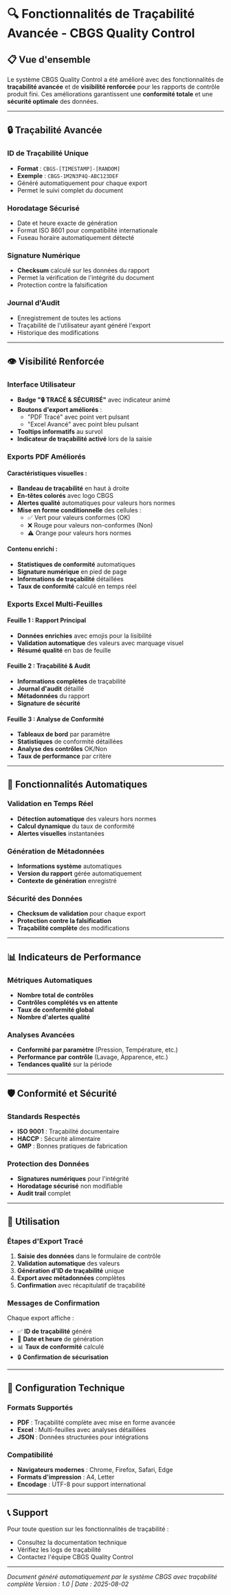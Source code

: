 # 🔍 Fonctionnalités de Traçabilité Avancée - CBGS Quality Control

## 📋 Vue d'ensemble

Le système CBGS Quality Control a été amélioré avec des fonctionnalités de **traçabilité avancée** et de **visibilité renforcée** pour les rapports de contrôle produit fini. Ces améliorations garantissent une **conformité totale** et une **sécurité optimale** des données.

---

## 🔒 Traçabilité Avancée

### ID de Traçabilité Unique
- **Format** : `CBGS-[TIMESTAMP]-[RANDOM]`
- **Exemple** : `CBGS-1M2N3P4Q-ABC123DEF`
- Généré automatiquement pour chaque export
- Permet le suivi complet du document

### Horodatage Sécurisé
- Date et heure exacte de génération
- Format ISO 8601 pour compatibilité internationale
- Fuseau horaire automatiquement détecté

### Signature Numérique
- **Checksum** calculé sur les données du rapport
- Permet la vérification de l'intégrité du document
- Protection contre la falsification

### Journal d'Audit
- Enregistrement de toutes les actions
- Traçabilité de l'utilisateur ayant généré l'export
- Historique des modifications

---

## 👁️ Visibilité Renforcée

### Interface Utilisateur
- **Badge "🔒 TRACÉ & SÉCURISÉ"** avec indicateur animé
- **Boutons d'export améliorés** :
  - "PDF Tracé" avec point vert pulsant
  - "Excel Avancé" avec point bleu pulsant
- **Tooltips informatifs** au survol
- **Indicateur de traçabilité activé** lors de la saisie

### Exports PDF Améliorés
#### Caractéristiques visuelles :
- **Bandeau de traçabilité** en haut à droite
- **En-têtes colorés** avec logo CBGS
- **Alertes qualité** automatiques pour valeurs hors normes
- **Mise en forme conditionnelle** des cellules :
  - ✅ Vert pour valeurs conformes (OK)
  - ❌ Rouge pour valeurs non-conformes (Non)
  - ⚠️ Orange pour valeurs hors normes

#### Contenu enrichi :
- **Statistiques de conformité** automatiques
- **Signature numérique** en pied de page
- **Informations de traçabilité** détaillées
- **Taux de conformité** calculé en temps réel

### Exports Excel Multi-Feuilles
#### Feuille 1 : Rapport Principal
- **Données enrichies** avec emojis pour la lisibilité
- **Validation automatique** des valeurs avec marquage visuel
- **Résumé qualité** en bas de feuille

#### Feuille 2 : Traçabilité & Audit
- **Informations complètes** de traçabilité
- **Journal d'audit** détaillé
- **Métadonnées** du rapport
- **Signature de sécurité**

#### Feuille 3 : Analyse de Conformité
- **Tableaux de bord** par paramètre
- **Statistiques** de conformité détaillées
- **Analyse des contrôles** OK/Non
- **Taux de performance** par critère

---

## 🚀 Fonctionnalités Automatiques

### Validation en Temps Réel
- **Détection automatique** des valeurs hors normes
- **Calcul dynamique** du taux de conformité
- **Alertes visuelles** instantanées

### Génération de Métadonnées
- **Informations système** automatiques
- **Version du rapport** gérée automatiquement
- **Contexte de génération** enregistré

### Sécurité des Données
- **Checksum de validation** pour chaque export
- **Protection contre la falsification**
- **Traçabilité complète** des modifications

---

## 📊 Indicateurs de Performance

### Métriques Automatiques
- **Nombre total de contrôles**
- **Contrôles complétés vs en attente**
- **Taux de conformité global**
- **Nombre d'alertes qualité**

### Analyses Avancées
- **Conformité par paramètre** (Pression, Température, etc.)
- **Performance par contrôle** (Lavage, Apparence, etc.)
- **Tendances qualité** sur la période

---

## 🛡️ Conformité et Sécurité

### Standards Respectés
- **ISO 9001** : Traçabilité documentaire
- **HACCP** : Sécurité alimentaire
- **GMP** : Bonnes pratiques de fabrication

### Protection des Données
- **Signatures numériques** pour l'intégrité
- **Horodatage sécurisé** non modifiable
- **Audit trail** complet

---

## 📱 Utilisation

### Étapes d'Export Tracé

1. **Saisie des données** dans le formulaire de contrôle
2. **Validation automatique** des valeurs
3. **Génération d'ID de traçabilité** unique
4. **Export avec métadonnées** complètes
5. **Confirmation** avec récapitulatif de traçabilité

### Messages de Confirmation
Chaque export affiche :
- ✅ **ID de traçabilité** généré
- 📅 **Date et heure** de génération
- 📊 **Taux de conformité** calculé
- 🔒 **Confirmation de sécurisation**

---

## 🔧 Configuration Technique

### Formats Supportés
- **PDF** : Traçabilité complète avec mise en forme avancée
- **Excel** : Multi-feuilles avec analyses détaillées
- **JSON** : Données structurées pour intégrations

### Compatibilité
- **Navigateurs modernes** : Chrome, Firefox, Safari, Edge
- **Formats d'impression** : A4, Letter
- **Encodage** : UTF-8 pour support international

---

## 📞 Support

Pour toute question sur les fonctionnalités de traçabilité :
- Consultez la documentation technique
- Vérifiez les logs de traçabilité
- Contactez l'équipe CBGS Quality Control

---

*Document généré automatiquement par le système CBGS avec traçabilité complète*
*Version : 1.0 | Date : 2025-08-02*